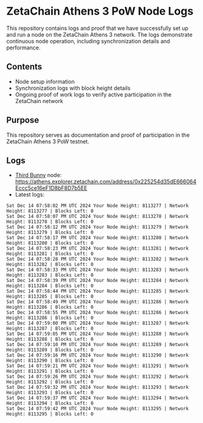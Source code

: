 # ZetaChain Athens 3 PoW Node Logs
This repository contains logs and proof that we have successfully set up and run a node on the ZetaChain Athens 3 network. The logs demonstrate continuous node operation, including synchronization details and performance.

## Contents
- Node setup information
- Synchronization logs with block height details
- Ongoing proof of work logs to verify active participation in the ZetaChain network

## Purpose
This repository serves as documentation and proof of participation in the ZetaChain Athens 3 PoW testnet.

## Logs

- [Third Bunny](https://thirdbunny.xyz/) node: https://athens.explorer.zetachain.com/address/0x225254d35dE666064Eccc5ce16eF1D8bF8D7b5EE
- Latest logs:
```
Sat Dec 14 07:58:02 PM UTC 2024 Your Node Height: 8113277 | Network Height: 8113277 | Blocks Left: 0
Sat Dec 14 07:58:07 PM UTC 2024 Your Node Height: 8113278 | Network Height: 8113278 | Blocks Left: 0
Sat Dec 14 07:58:12 PM UTC 2024 Your Node Height: 8113279 | Network Height: 8113279 | Blocks Left: 0
Sat Dec 14 07:58:17 PM UTC 2024 Your Node Height: 8113280 | Network Height: 8113280 | Blocks Left: 0
Sat Dec 14 07:58:23 PM UTC 2024 Your Node Height: 8113281 | Network Height: 8113281 | Blocks Left: 0
Sat Dec 14 07:58:28 PM UTC 2024 Your Node Height: 8113282 | Network Height: 8113282 | Blocks Left: 0
Sat Dec 14 07:58:33 PM UTC 2024 Your Node Height: 8113283 | Network Height: 8113283 | Blocks Left: 0
Sat Dec 14 07:58:39 PM UTC 2024 Your Node Height: 8113284 | Network Height: 8113284 | Blocks Left: 0
Sat Dec 14 07:58:44 PM UTC 2024 Your Node Height: 8113285 | Network Height: 8113285 | Blocks Left: 0
Sat Dec 14 07:58:49 PM UTC 2024 Your Node Height: 8113286 | Network Height: 8113286 | Blocks Left: 0
Sat Dec 14 07:58:55 PM UTC 2024 Your Node Height: 8113286 | Network Height: 8113286 | Blocks Left: 0
Sat Dec 14 07:59:00 PM UTC 2024 Your Node Height: 8113287 | Network Height: 8113287 | Blocks Left: 0
Sat Dec 14 07:59:05 PM UTC 2024 Your Node Height: 8113288 | Network Height: 8113288 | Blocks Left: 0
Sat Dec 14 07:59:10 PM UTC 2024 Your Node Height: 8113289 | Network Height: 8113289 | Blocks Left: 0
Sat Dec 14 07:59:16 PM UTC 2024 Your Node Height: 8113290 | Network Height: 8113290 | Blocks Left: 0
Sat Dec 14 07:59:21 PM UTC 2024 Your Node Height: 8113291 | Network Height: 8113291 | Blocks Left: 0
Sat Dec 14 07:59:26 PM UTC 2024 Your Node Height: 8113292 | Network Height: 8113292 | Blocks Left: 0
Sat Dec 14 07:59:32 PM UTC 2024 Your Node Height: 8113293 | Network Height: 8113293 | Blocks Left: 0
Sat Dec 14 07:59:37 PM UTC 2024 Your Node Height: 8113294 | Network Height: 8113294 | Blocks Left: 0
Sat Dec 14 07:59:42 PM UTC 2024 Your Node Height: 8113295 | Network Height: 8113295 | Blocks Left: 0
```
